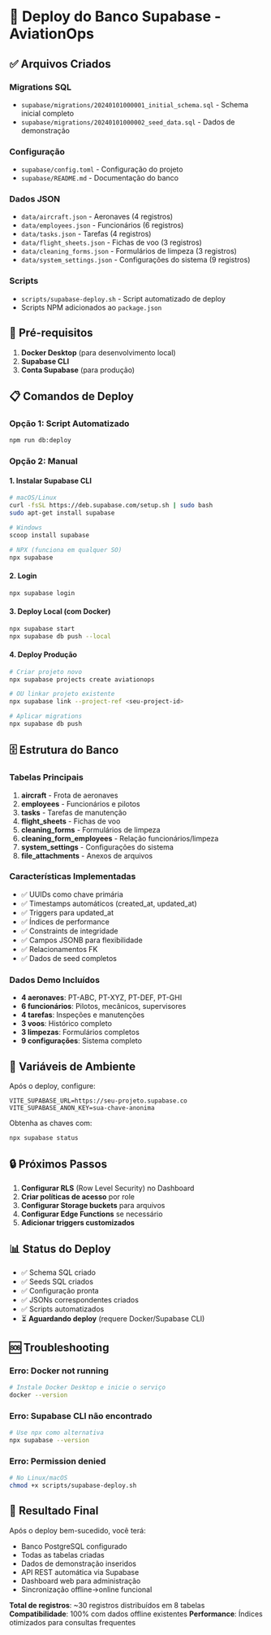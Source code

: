# 🚀 Deploy do Banco Supabase - AviationOps

## ✅ Arquivos Criados

### Migrations SQL
- `supabase/migrations/20240101000001_initial_schema.sql` - Schema inicial completo
- `supabase/migrations/20240101000002_seed_data.sql` - Dados de demonstração

### Configuração
- `supabase/config.toml` - Configuração do projeto
- `supabase/README.md` - Documentação do banco

### Dados JSON
- `data/aircraft.json` - Aeronaves (4 registros)
- `data/employees.json` - Funcionários (6 registros)
- `data/tasks.json` - Tarefas (4 registros)
- `data/flight_sheets.json` - Fichas de voo (3 registros)
- `data/cleaning_forms.json` - Formulários de limpeza (3 registros)
- `data/system_settings.json` - Configurações do sistema (9 registros)

### Scripts
- `scripts/supabase-deploy.sh` - Script automatizado de deploy
- Scripts NPM adicionados ao `package.json`

## 🔧 Pré-requisitos

1. **Docker Desktop** (para desenvolvimento local)
2. **Supabase CLI**
3. **Conta Supabase** (para produção)

## 📋 Comandos de Deploy

### Opção 1: Script Automatizado
```bash
npm run db:deploy
```

### Opção 2: Manual

#### 1. Instalar Supabase CLI
```bash
# macOS/Linux
curl -fsSL https://deb.supabase.com/setup.sh | sudo bash
sudo apt-get install supabase

# Windows
scoop install supabase

# NPX (funciona em qualquer SO)
npx supabase
```

#### 2. Login
```bash
npx supabase login
```

#### 3. Deploy Local (com Docker)
```bash
npx supabase start
npx supabase db push --local
```

#### 4. Deploy Produção
```bash
# Criar projeto novo
npx supabase projects create aviationops

# OU linkar projeto existente
npx supabase link --project-ref <seu-project-id>

# Aplicar migrations
npx supabase db push
```

## 🗄️ Estrutura do Banco

### Tabelas Principais
1. **aircraft** - Frota de aeronaves
2. **employees** - Funcionários e pilotos
3. **tasks** - Tarefas de manutenção
4. **flight_sheets** - Fichas de voo
5. **cleaning_forms** - Formulários de limpeza
6. **cleaning_form_employees** - Relação funcionários/limpeza
7. **system_settings** - Configurações do sistema
8. **file_attachments** - Anexos de arquivos

### Características Implementadas
- ✅ UUIDs como chave primária
- ✅ Timestamps automáticos (created_at, updated_at)
- ✅ Triggers para updated_at
- ✅ Índices de performance
- ✅ Constraints de integridade
- ✅ Campos JSONB para flexibilidade
- ✅ Relacionamentos FK
- ✅ Dados de seed completos

### Dados Demo Incluídos
- **4 aeronaves**: PT-ABC, PT-XYZ, PT-DEF, PT-GHI
- **6 funcionários**: Pilotos, mecânicos, supervisores
- **4 tarefas**: Inspeções e manutenções
- **3 voos**: Histórico completo
- **3 limpezas**: Formulários completos
- **9 configurações**: Sistema completo

## 🔑 Variáveis de Ambiente

Após o deploy, configure:

```env
VITE_SUPABASE_URL=https://seu-projeto.supabase.co
VITE_SUPABASE_ANON_KEY=sua-chave-anonima
```

Obtenha as chaves com:
```bash
npx supabase status
```

## 🔒 Próximos Passos

1. **Configurar RLS** (Row Level Security) no Dashboard
2. **Criar políticas de acesso** por role
3. **Configurar Storage buckets** para arquivos
4. **Configurar Edge Functions** se necessário
5. **Adicionar triggers customizados**

## 📊 Status do Deploy

- ✅ Schema SQL criado
- ✅ Seeds SQL criados  
- ✅ Configuração pronta
- ✅ JSONs correspondentes criados
- ✅ Scripts automatizados
- ⏳ **Aguardando deploy** (requere Docker/Supabase CLI)

## 🆘 Troubleshooting

### Erro: Docker not running
```bash
# Instale Docker Desktop e inicie o serviço
docker --version
```

### Erro: Supabase CLI não encontrado
```bash
# Use npx como alternativa
npx supabase --version
```

### Erro: Permission denied
```bash
# No Linux/macOS
chmod +x scripts/supabase-deploy.sh
```

## 🎯 Resultado Final

Após o deploy bem-sucedido, você terá:
- Banco PostgreSQL configurado
- Todas as tabelas criadas
- Dados de demonstração inseridos
- API REST automática via Supabase
- Dashboard web para administração
- Sincronização offline→online funcional

**Total de registros**: ~30 registros distribuídos em 8 tabelas
**Compatibilidade**: 100% com dados offline existentes
**Performance**: Índices otimizados para consultas frequentes
